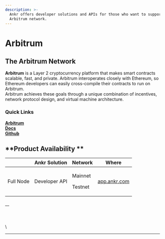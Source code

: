 ```yaml
---
description: >-
  Ankr offers developer solutions and APIs for those who want to support the
  Arbitrum network.
---
```


# Arbitrum

## The Arbitrum Network

**Arbitrum** is a Layer 2 cryptocurrency platform that makes smart contracts scalable, fast, and private. Arbitrum interoperates closely with Ethereum, so Ethereum developers can easily cross-compile their contracts to run on Arbitrum.\
Arbitrum achieves these goals through a unique combination of incentives, network protocol design, and virtual machine architecture.[ ](https://offchainlabs.com)

### **Quick Links**

[**Arbitrum**](https://arbitrum.io) ​\
[**Docs**](https://developer.offchainlabs.com/docs/frontend\_integration)**​**\
[**Github**](https://github.com/OffchainLabs)

## \*\*Product Availability \*\*

|           | Ankr Solution | Network                      | Where                                |
| --------- | ------------- | ---------------------------- | ------------------------------------ |
| Full Node | Developer API | <p>Mainnet</p><p>Testnet</p> | [app.ankr.com](https://app.ankr.com) |

\_\_

###

\
\
\\

***
